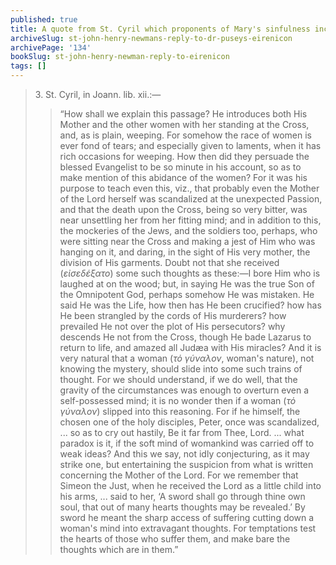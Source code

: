 ```yaml
---
published: true
title: A quote from St. Cyril which proponents of Mary's sinfulness incorrectly use against her
archiveSlug: st-john-henry-newmans-reply-to-dr-puseys-eirenicon
archivePage: '134'
bookSlug: st-john-henry-newman-reply-to-eirenicon
tags: []
---
```


> 3\. St. Cyril, in Joann. lib. xii.:—
>
>> “How shall we explain this passage? He introduces both His Mother and the other women with her standing at the Cross, and, as is plain, weeping. For somehow the race of women is ever fond of tears; and especially given to laments, when it has rich occasions for weeping. How then did they persuade the blessed Evangelist to be so minute in his account, so as to make mention of this abidance of the women? For it was his purpose to teach even this, viz., that probably even the Mother of the Lord herself was scandalized at the unexpected Passion, and that the death upon the Cross, being so very bitter, was near unsettling her from her fitting mind; and in addition to this, the mockeries of the Jews, and the soldiers too, perhaps, who were sitting near the Cross and making a jest of Him who was hanging on it, and daring, in the sight of His very mother, the division of His garments. Doubt not that she received (*εἰσεδέξατο*) some such thoughts as these:—I bore Him who is laughed at on the wood; but, in saying He was the true Son of the Omnipotent God, perhaps somehow He was mistaken. He said He was the Life, how then has He been crucified? how has He been strangled by the cords of His murderers? how prevailed He not over the plot of His persecutors? why descends He not from the Cross, though He bade Lazarus to return to life, and amazed all Judæa with His miracles? And it is very natural that a woman (*τὁ γύναλον*, woman's nature), not knowing the mystery, should slide into some such trains of thought. For we should understand, if we do well, that the gravity of the circumstances was enough to overturn even a self-possessed mind; it is no wonder then if a woman (*τὁ γύναλον*) slipped into this reasoning. For if he himself, the chosen one of the holy disciples, Peter, once was scandalized, ... so as to cry out hastily, Be it far from Thee, Lord. ... what paradox is it, if the soft mind of womankind was carried off to weak ideas? And this we say, not idly conjecturing, as it may strike one, but entertaining the suspicion from what is written concerning the Mother of the Lord. For we remember that Simeon the Just, when he received the Lord as a little child into his arms, ... said to her, ‘A sword shall go through thine own soul, that out of many hearts thoughts may be revealed.’ By sword he meant the sharp access of suffering cutting down a woman's mind into extravagant thoughts. For temptations test the hearts of those who suffer them, and make bare the thoughts which are in them.”

